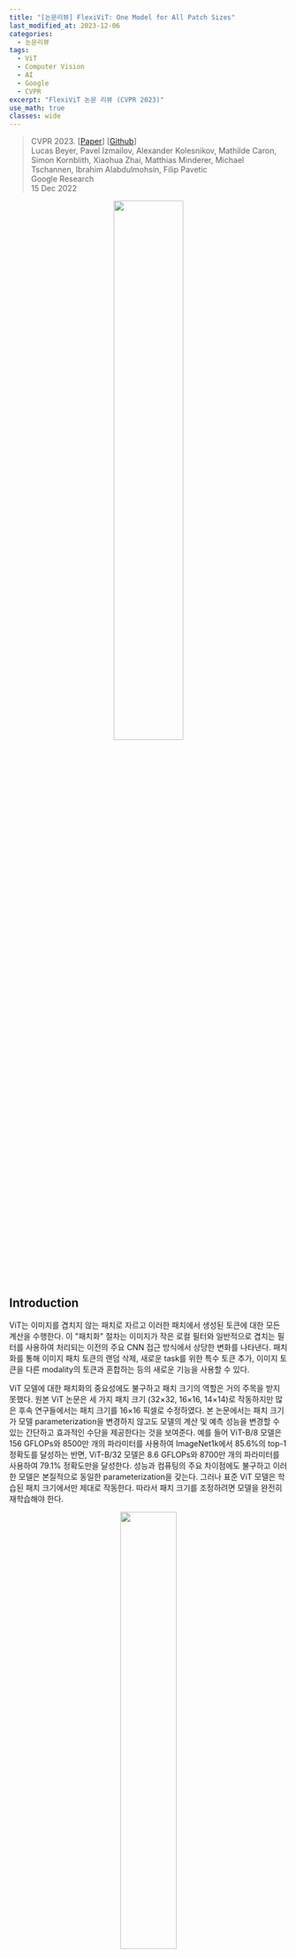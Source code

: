 ```yaml
---
title: "[논문리뷰] FlexiViT: One Model for All Patch Sizes"
last_modified_at: 2023-12-06
categories:
  - 논문리뷰
tags:
  - ViT
  - Computer Vision
  - AI
  - Google
  - CVPR
excerpt: "FlexiViT 논문 리뷰 (CVPR 2023)"
use_math: true
classes: wide
---
```


> CVPR 2023. [[Paper](https://arxiv.org/abs/2212.08013)] [[Github](https://github.com/google-research/big_vision)]  
> Lucas Beyer, Pavel Izmailov, Alexander Kolesnikov, Mathilde Caron, Simon Kornblith, Xiaohua Zhai, Matthias Minderer, Michael Tschannen, Ibrahim Alabdulmohsin, Filip Pavetic  
> Google Research  
> 15 Dec 2022  

<center><img src='{{"/assets/img/flexivit/flexivit-fig2.webp" | relative_url}}' width="50%"></center>

## Introduction
ViT는 이미지를 겹치지 않는 패치로 자르고 이러한 패치에서 생성된 토큰에 대한 모든 계산을 수행한다. 이 "패치화" 절차는 이미지가 작은 로컬 필터와 일반적으로 겹치는 필터를 사용하여 처리되는 이전의 주요 CNN 접근 방식에서 상당한 변화를 나타낸다. 패치화를 통해 이미지 패치 토큰의 랜덤 삭제, 새로운 task를 위한 특수 토큰 추가, 이미지 토큰을 다른 modality의 토큰과 혼합하는 등의 새로운 기능을 사용할 수 있다. 

ViT 모델에 대한 패치화의 중요성에도 불구하고 패치 크기의 역할은 거의 주목을 받지 못했다. 원본 ViT 논문은 세 가지 패치 크기 (32$\times$32, 16$\times$16, 14$\times$14)로 작동하지만 많은 후속 연구들에서는 패치 크기를 16$\times$16 픽셀로 수정하였다. 본 논문에서는 패치 크기가 모델 parameterization을 변경하지 않고도 모델의 계산 및 예측 성능을 변경할 수 있는 간단하고 효과적인 수단을 제공한다는 것을 보여준다. 예를 들어 ViT-B/8 모델은 156 GFLOPs와 8500만 개의 파라미터를 사용하여 ImageNet1k에서 85.6%의 top-1 정확도를 달성하는 반면, ViT-B/32 모델은 8.6 GFLOPs와 8700만 개의 파라미터를 사용하여 79.1% 정확도만을 달성한다. 성능과 컴퓨팅의 주요 차이점에도 불구하고 이러한 모델은 본질적으로 동일한 parameterization을 갖는다. 그러나 표준 ViT 모델은 학습된 패치 크기에서만 제대로 작동한다. 따라서 패치 크기를 조정하려면 모델을 완전히 재학습해야 한다.

<center><img src='{{"/assets/img/flexivit/flexivit-fig1.webp" | relative_url}}' width="45%"></center>
<br>
본 논문은 이러한 한계를 극복하기 위해 추가 비용 없이 광범위한 패치 크기에 걸쳐 표준 고정 패치 ViT와 일치하거나 그보다 뛰어난 성능을 제공하는 유연한 ViT인 **FlexiViT**를 제안한다. 위 그림과 같이 FlexiViT를 학습시키기 위해 학습 중에 패치 크기를 무작위로 지정하고 각 패치 크기에 맞게 위치 및 패치 임베딩 파라미터를 resizing한다. 이러한 간단한 수정은 이미 강력한 성능을 발휘하기에 충분하지만 본 논문은 더 나은 결과를 달성하는 최적화된 resizing 연산과 knowledge distillation에 기반한 학습 절차도 제안하였다. 

## Making ViT flexible
본 논문은 표준 ViT 모델이 유연하지 않음을 보여주고 supervised 이미지 분류 설정에서 FlexiViT 모델과 학습 절차를 소개하였다. 모든 실험은 ImageNet-21k 데이터셋에서 수행되었으며 기본 (ViT-B) 규모 모델과 [How to train your ViT? 논문](https://arxiv.org/abs/2106.10270)의 unregularized light2 설정을 사용하고 [ConvNeXt 논문](https://arxiv.org/abs/2201.03545)을 따라 90 epochs 동안 모델을 학습시켰다.

### 1. Standard ViTs are not flexible
먼저 다양한 패치 크기에서 사전 학습된 표준 ViT 모델을 평가하면 성능이 저하된다는 것을 보여준다. 패치 크기를 변경하려면 간단히 bilinear interpolation을 사용하여 패치 임베딩 가중치 $\omega$와 위치 임베딩 $\pi$를 크기 조정하면 된다. 위치 임베딩의 경우 이 크기 조정 접근 방식은 더 높은 해상도에서 fine-tuning하기 위해 원본 ViT 논문에서 이미 제안되었다.

<center><img src='{{"/assets/img/flexivit/flexivit-fig3.webp" | relative_url}}' width="50%"></center>
<br>
결과는 위 그림에 나와 있다. Inference 시에 패치 크기가 학습 중에 사용된 크기에서 벗어나면 표준 ViT 모델의 성능이 급격히 저하되는 것을 볼 수 있다.

### 2. Training flexible ViTs
위 그림에서는 학습 패치 크기로 평가했을 때 ViTB/16과 ViT-B/30 모두와 일치하고 다른 모든 패치 크기에 비해 훨씬 뛰어난 FlexiViT-B 모델의 성능도 보여준다. 이 모델은 ViTB/16, ViT-B/30 모델과 동일한 설정에서 학습되었다. 단, 각 학습 단계에서 패치 크기는 사전 정의된 패치 크기 집합에서 랜덤하게 균일하게 선택되었다. 그러기 위해서는 모델과 학습 코드에 두 가지 작은 변화가 필요하다.

첫째, 모델은 $\omega$와 $\pi$에 대한 기본 파라미터 형태를 정의해야 한다. 학습 가능한 파라미터는 해당 모양을 가지며 모델의 forward pass의 일부로 즉석에서 resizing된다. 학습 가능한 파라미터의 정확한 형태는 크게 중요하지 않으며, 저자들은 모든 실험에서 패치에는 32$\times$32, 위치 임베딩에는 7$\times$7의 기본 크기를 사용하였다.

둘째, 이미지를 완벽하게 타일링하는 다양한 패치 크기를 갖기 위해 240$\times$240의 이미지 해상도를 사용한다. 이는 패치 크기 $p \in$ {240, 120, 60, 48, 40, 30, 24, 20, 16, 15, 12, 10, 8, 6, 5, 4, 2, 1}을 허용하며, 이 중 48과 8 사이를 모두 사용한다. 각 iteration에서 이러한 패치 크기에 대한 균일 분포 $\mathcal{P}$에서 $p$를 샘플링한다. 이는 기존 ViT 학습 절차를 유연하게 만드는 데 필요한 모든 변경 사항이다. Algorithm 1은 이를 요약한다.

<center><img src='{{"/assets/img/flexivit/flexivit-algo1.webp" | relative_url}}' width="50%"></center>
<br>
패치 크기 변경은 이미지 크기 변경과 관련되어 있지만 동일하지는 않다. 패치 크기는 순전히 모델의 변경일 뿐이며, 이미지 크기를 변경하면 사용 가능한 정보가 크게 줄어들 수 있다.

### 3. How to resize patch embeddings
입력 이미지의 패치 $x \in \mathbb{R}^{p \times p}$와 패치 임베딩 가중치 $\omega \in \mathbb{R}^{p \times p}$를 고려하고 음수가 아닌 값을 처리할 때 간단한 시나리오를 가정해 보자. Bilinear interpolation을 사용하여 패치 가중치와 임베딩 가중치를 모두 resizing하면 결과 토큰의 크기가 크게 달라진다. 예를 들어 

$$
\begin{equation}
\langle x, w \rangle \approx \frac{1}{4} \langle \textrm{resize}_p^{2p} (x), \textrm{resize}_p^{2p} (\omega) \rangle
\end{equation}
$$

이다. 저자들은 토큰 norm의 이러한 극적인 변화가 ViT의 경직성과 단일 FlexiViT 학습을 방해하는 inductive bias의 일부라고 가정하였다. 이상적으로는 resizing 중에 정보 손실이 없는 한 입력 $x$와 임베딩 $\omega$를 resizing한 후 패치 임베딩 $e_i = \langle x, w \rangle$이 동일하게 유지되어야 한다. 

이러한 동등성을 달성하는 한 가지 방법은 명시적으로 또는 LayerNorm 모듈을 사용하여 임베딩 직후 토큰을 정규화하는 것이다. 그러나 이 접근 방식을 사용하려면 모델 아키텍처를 변경해야 하며 기존의 사전 학습된 ViT와 호환되지 않는다. 또한 패치 임베딩을 정확하게 보존하지 않는다. 

먼저 선형 resize 연산은 선형 변환으로 표현될 수 있다.

$$
\begin{equation}
\textrm{resize}_p^{p_\ast} (o) = B_p^{p_\ast} \textrm{vec} (o)
\end{equation}
$$

여기서 $o \in \mathbb{R}^{p \times p}$는 임의의 입력이고 $B_p^{p_\ast} \in \mathbb{R}^{p_\ast^2 \times p^2}$이다. 다중 채널 입력 $o$의 채널 크기를 독립적으로 조정한다.

크기 조정된 패치의 토큰이 원래 패치의 토큰과 일치하도록 새로운 패치 임베딩 가중치 $\hat{\omega}$ 세트를 찾는 것이 목표이다. 즉, 다음과 같은 최적화 문제를 해결해야 한다.

$$
\begin{equation}
\hat{w} \in \underset{\hat{\omega}}{\arg \min} \mathbb{E}_{x \sim \mathcal{X}} [(\langle x, \omega \rangle - \langle Bx, \hat{\omega} \rangle)^2]
\end{equation}
$$

여기서 $B = B_p^{p_\ast}$이고 $\mathcal{X}$는 패치에 대한 어떤 분포이다. 패치 크기를 늘리는 경우 (ex. $p_\ast \ge p$), $\hat{\omega} = P \omega$를 사용할 수 있다. 여기서 $P = B(B^\top B)^{-1} \omega = (B^\top)^\dagger$는 $B^\top$의 pseudo-inverse이다.

$$
\begin{equation}
\langle Bx, \hat{\omega} \rangle = x^\top B^\top B (B^\top B)^{-1} \omega = x^\top \omega = \langle x, \omega \rangle
\end{equation}
$$

이런 식으로 모든 $x$에 대해 패치 임베딩을 정확하게 일치시킨다.

다운샘플링의 경우, 즉 $p_\ast < p$인 경우 최적화 문제에 대한 솔루션은 일반적으로 패치 분포 $\mathcal{X}$에 따라 달라진다. $\mathcal{X} = \mathcal{N} (0, I)$인 경우, pseudo-inverse $\hat{\omega} = P \omega = (B^\top)^\dagger \omega$를 최적 솔루션으로 복구한다. 요약하면 PI-resize (pseudo-inverse resize)를 다음과 같이 정의한다.

$$
\begin{equation}
\textrm{PI-resize}_p^{p_\ast} (\omega)  = ((B_p^{p_\ast})^\top)^\dagger \textrm{vec} (\omega) = P_p^{p_\ast} \textrm{vec} (\omega)
\end{equation}
$$

여기서 $P_p^{p_\ast} \in \mathbb{R}^{p_\ast^2 \times p^2}$는 PI-resize 변환에 해당하는 행렬이다. PI-resize 연산은 패치 임베딩 가중치의 크기를 조정하여 bilinear resize 연산의 inverse 역할을 한다. 

<center><img src='{{"/assets/img/flexivit/flexivit-fig4.webp" | relative_url}}' width="50%"></center>
<br>
저자들은 PI-resize의 효과를 실험적으로 검증하고 이를 표준 linear resize를 포함한 여러 휴리스틱과 비교하기 위해 사전 학습된 ViT-B/8 모델을 로드하고 이미지와 모델 모두 크기 조정한 후 이를 평가하여 시퀀스 길이 $s = (224/8)^2 = 784$를 보존한다. 위 그래프에 표시된 결과는 PI-resize가 업샘플링 시 거의 일정한 성능을 유지하고 다운샘플링 시 점진적으로 성능이 저하됨을 보여준다. 전반적으로 PI-resize뿐만 아니라 휴리스틱도 잘 작동하지 않는다.

### 4. Connection to knowledge distillation
Knowledge distillation은 일반적으로 더 작은 student 모델이 일반적으로 더 큰 teacher 모델의 예측을 모방하도록 학습되는 인기 있는 기술이다. 이는 표준 label-supervised 학습에 비해 student 모델의 성능을 크게 향상시킬 수 있다.

Knowledge distillation는 표준 supervised 학습보다 훨씬 더 어려운 최적화 문제에 해당하며 teacher 가까이에 student를 초기화하면 이 문제가 완화된다는 것이 최근에 밝혀졌다. 불행하게도 teacher는 일반적으로 student보다 더 큰 아키텍처를 갖기 때문에 이 솔루션은 실용적이지 않다. 그러나 FlexiViT를 사용하면 강력한 ViT teacher의 가중치로 student FlexiViT를 초기화하고 distillation 성능을 크게 향상시킬 수 있다.

따로 명시하지 않는 한, 나머지 실험에 사용된 모델은 강력한 ViT-B/8 모델에서 초기화되고 추출된 FlexiViT-B이다. 초기화 시에 teacher의 패치 임베딩 가중치를 32$\times$32로 PI-resize하고 위치 임베딩을 7$\times$7로 bilinear하게 재샘플링하였다. 그런 다음 FunMatch 접근 방식에 따라 student 모델을 학습시켜 teacher의 예측과 랜덤 패치 크기를 갖춘 student FlexiViT의 예측 사이의 KL divergence를 최소화한다. 

$$
\begin{equation}
\mathbb{E}_{x \in \mathcal{D}} \mathbb{E}_{p \sim \mathcal{P}} \textrm{KL} (f_\textrm{FlexiViT} (x, p) \; \| \; f_\textrm{ViT-B/8}(x))
\end{equation}
$$

여기서 $f_\textrm{FlexiViT} (x, p)$는 패치 크기가 $p$인 입력 $x$에 대한 FlexiViT 모델의 클래스에 대한 분포이며, $f_\textrm{ViT-B/8}(x)$는 정확히 동일한 입력에 대한 teacher의 예측 분포이다. $\mathcal{D}$는 random flips, crops, mixup이 포함된 학습 데이터 분포이며, $\mathcal{P}$는 FlexiViT 모델 학습에 사용되는 패치 크기에 대한 분포이다. 

<center><img src='{{"/assets/img/flexivit/flexivit-fig5.webp" | relative_url}}' width="50%"></center>
<br>
위 그래프는 teacher 초기화를 사용한 distillation 효과를 랜덤 초기화와 레이블을 사용한 supervised 학습과 비교한 그래프이다. 비교는 90 epochs에 대해 수행되었으며 FlexiViT의 고유한 초기화 능력의 상당한 이점을 보여준다. Distillation에는 시간이 필요하기 때문에 저자들은 위 그래프에서 연한 녹색 곡선으로 표시된 것처럼 300 epochs 또는 1000 epochs 동안 추가로 실험을 진행하였다. FlexiViT는 작은 패치 크기에서 teacher의 성과를 일치시키고 teacher 초기화는 가장 큰 패치 크기에서 정확성을 크게 향상시킨다. 

### 5. FlexiViT's internal representation
> FlexiViT는 패치 크기가 다른 입력을 유사한 방식으로 처리하는가? 

저자들은 모델의 내부 표현을 분석하여 이를 조사하였다. 신경망 내부 표현과 신경망 사이의 표현을 비교하기 위해 널리 사용되는 접근 방식인 minibatch centered kernel alignment (CKA)을 적용하였다. 시각화 목적으로 아크코사인 변환을 적용하여 CKA/코사인 유사도를 적절한 메트릭으로 변환한 다음 t-SNE를 수행하였다. 

<center><img src='{{"/assets/img/flexivit/flexivit-fig6.webp" | relative_url}}' width="55%"></center>
<br>
결과는 위 그림에 나와 있다. Feature map 표현은 첫 번째 레이어부터 Block 6의 MLP 하위 레이어까지 그리드 크기 전체에서 유사하다. Block 6의 MLP 하위 레이어에서 레이어 표현은 최종 블록에서 다시 수렴되기 전에 분기된다. 이와 대조적으로 CLS 토큰 표현은 그리드 크기에 따라 정렬된 상태로 유지된다. 따라서 FlexiViT의 상당 부분에 대한 내부 표현은 그리드 크기에 따라 다르지만 출력 표현은 일반적으로 정렬된다.

## Using pre-trained FlexiViTs
### 1. Results
다음은 사전 학습된 FlexiViT를 이용한 transfer 실험 결과이다. 

<center><img src='{{"/assets/img/flexivit/flexivit-fig7.webp" | relative_url}}' width="100%"></center>

### 2. Resource-efficient transfer via flexibility
다음은 입력 그리드 크기에 따른 ImageNet 정확도를 비교한 그래프이다. 

<center><img src='{{"/assets/img/flexivit/flexivit-fig8.webp" | relative_url}}' width="55%"></center>

## Flexifying existing training setups
기존의 사전 학습된 모델은 다운스트림 task로 전송되는 동안 유연해질 수도 있다. 아래에서는 다양한 기존 학습 설정을 유연하게 조정한 결과를 보여준다. 

### 1. Transfer learning
다음은 transfer 중에 패치 크기를 무작위로 지정하고 다양한 패치 크기에서 결과 모델을 SUN397 데이터셋에서 평가한 결과이다. 

<center><img src='{{"/assets/img/flexivit/flexivit-fig9.webp" | relative_url}}' width="27%"></center>

### 2. Multimodal image-text training
다음은 Flickr30k에서의 zero-shot image-to-text 검색 결과를 여러 패치 크기로 비교한 것이다. 

<center><img src='{{"/assets/img/flexivit/flexivit-fig10.webp" | relative_url}}' width="27%"></center>

### 3. Open-vocabulary detection
다음은 open-vocabulary detection에 대한 OWL-ViT의 성능을 여러 패치 크기로 비교한 것이다. 

<center><img src='{{"/assets/img/flexivit/flexivit-fig11.webp" | relative_url}}' width="27%"></center>

### 4. Training times and flexification
다음은 유연한 패치 크기를 사용하면 사전 학습을 가속화할 수 있음을 보여주는 그래프이다. 

<center><img src='{{"/assets/img/flexivit/flexivit-fig12.webp" | relative_url}}' width="27%"></center>

## Analyzing FlexiViTs
다음은 패치 크기에 따른 attention relevance map을 비교한 것이다. (클래스: "fork")

<center><img src='{{"/assets/img/flexivit/flexivit-fig13a.webp" | relative_url}}' width="60%"></center>
<br>
다음은 FlexiViT-B/16 feature map 중앙에 있는 시드 토큰 표현과 다른 패치 크기의 토큰 표현 간의 코사인 유사도를 나타낸 것이다. 

<center><img src='{{"/assets/img/flexivit/flexivit-fig13b.webp" | relative_url}}' width="50%"></center>